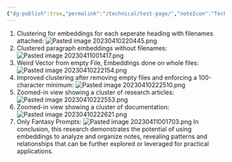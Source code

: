 ```yaml
---
{"dg-publish":true,"permalink":"/technical/test-page/","noteIcon":"Technical","created":"2023-04-30T20:33:59.762+02:00","updated":"2023-06-04T16:47:29.760+02:00"}
---
```



1. Clustering for embeddings for each seperate heading with filenames attached:
![Pasted image 20230410220445.png](/img/user/resources/Pictures/Pasted%20image%2020230410220445.png)
2. Clustered paragraph embeddings without filenames:
![Pasted image 20230411001417.png](/img/user/resources/Pictures/Pasted%20image%2020230411001417.png)
3. Weird Vector from empty File, Embeddings done on whole files:
![Pasted image 20230410222154.png](/img/user/resources/Pictures/Pasted%20image%2020230410222154.png)
4. Improved clustering after removing empty files and enforcing a 100-character minimum:
![Pasted image 20230410222510.png](/img/user/resources/Pictures/Pasted%20image%2020230410222510.png)
5. Zoomed-in view showing a cluster of research articles:
![Pasted image 20230410222553.png](/img/user/resources/Pictures/Pasted%20image%2020230410222553.png)
6. Zoomed-in view showing a cluster of documentation:
![Pasted image 20230410222621.png](/img/user/resources/Pictures/Pasted%20image%2020230410222621.png)
7. Only Fantasy Prompts:
 ![Pasted image 20230411001703.png](/img/user/resources/Pictures/Pasted%20image%2020230411001703.png)
In conclusion, this research demonstrates the potential of using embeddings to analyze and organize notes, revealing patterns and relationships that can be further explored or leveraged for practical applications.
